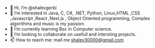 - 👋 Hi, I’m @shalevgerbi
- 👀 I’m interested in Java, C, C#, .NET, Python, Linux,HTML ,CSS ,Javascript ,React ,Next.js , Object Oriented programming, Complex algorithms and music is my passion.
- 🌱 I’m currently learning Bsc in Computer science.
- 💞️ I’m looking to collaborate on usefull and intersting projects.
- 📫 How to reach me: mail me shalev30000@gmail.com
